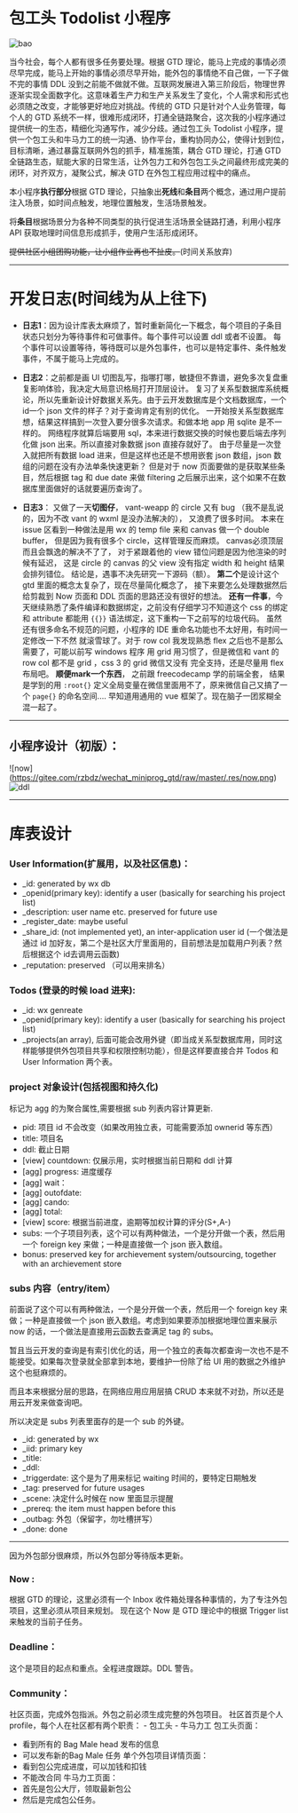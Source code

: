 # 包工头 Todolist 小程序

![bao](https://gitee.com/rzbdz/wechat_miniprog_gtd/raw/master/.res/bao.png)

当今社会，每个人都有很多任务要处理。根据 GTD 理论，能马上完成的事情必须尽早完成，能马上开始的事情必须尽早开始，能外包的事情绝不自己做，一下子做不完的事情 DDL 没到之前能不做就不做。互联网发展进入第三阶段后，物理世界逐渐实现全面数字化。这意味着生产力和生产关系发生了变化，个人需求和形式也必须随之改变，才能够更好地应对挑战。传统的 GTD 只是针对个人业务管理，每个人的 GTD 系统不一样，很难形成闭环，打通全链路聚合，这次我的小程序通过提供统一的生态，精细化沟通写作，减少分歧。通过包工头 Todolist 小程序，提供一个包工头和牛马力工的统一沟通、协作平台，重构协同办公，使得计划到位，目标清晰，通过暴露互联网外包的抓手，精准施策，耦合 GTD 理论，打通 GTD 全链路生态，赋能大家的日常生活，让外包力工和外包包工头之间最终形成完美的闭环，对齐双方，凝聚公式，解决 GTD 在外包工程应用过程中的痛点。


本小程序**执行部分**根据 GTD 理论，只抽象出**死线**和**条目**两个概念，通过用户提前注入场景，如时间点触发，地理位置触发，生活场景触发。

将**条目**根据场景分为各种不同类型的执行促进生活场景全链路打通，利用小程序 API 获取地理时间信息形成抓手，使用户生活形成闭环。

~~提供社区小组团购功能，让小组作业再也不扯皮。~~(时间关系放弃)

---

# 开发日志(时间线为从上往下)

- **日志1**：因为设计库表太麻烦了，暂时重新简化一下概念，每个项目的子条目状态只划分为等待事件和可做事件。每个事件可以设置 ddl 或者不设置。
每个事件可以设置等待，等待既可以是外包事件，也可以是特定事件、条件触发事件，不属于能马上完成的。

- **日志2**：之前都是画 UI 切图乱写，指哪打哪，敏捷但不靠谱，避免多次复盘重复影响体验，我决定大局意识格局打开顶层设计。
复习了关系型数据库系统概论，所以先重新设计好数据关系先。由于云开发数据库是个文档数据库，一个id一个 json 文件的样子？对于查询肯定有别的优化。
一开始按关系型数据库想，结果这样搞到一次登入要分很多次请求。和做本地 app 用 sqlite 是不一样的。
网络程序就算后端要用 sql，本来进行数据交换的时候也要后端去序列化做 json 出来。所以直接对象数据 json 直接存就好了。
由于尽量是一次登入就把所有数据 load 进来，但是这样也还是不想用嵌套 json 数组，json 数组的问题在没有办法单条快速更新？
但是对于 now 页面要做的是获取某些条目，然后根据 tag 和 due date 来做 filtering 之后展示出来，这个如果不在数据库里面做好的话就要遍历查询了。

- **日志3**： 又做了一天**切图仔**，
vant-weapp 的 circle 又有 bug 
（我不是乱说的，因为不改 vant 的 wxml 是没办法解决的），
又浪费了很多时间。
本来在 issue 区看到一种做法是用 wx 的 temp file 来和 canvas 
做一个 double buffer，
但是因为我有很多个 circle，这样管理反而麻烦。
canvas必须顶层而且会飘逸的解决不了了，
对于紧跟着他的 view 错位问题是因为他渲染的时候有延迟，
这是 circle 的 canvas 的父 view 没有指定 width 和 height 结果会排列错位。
结论是，遇事不决先研究一下源码（额）。
**第二个**是设计这个 gtd 里面的概念太复杂了，现在尽量简化概念了，
接下来要怎么处理数据然后给剪裁到 Now 页面和 DDL 页面的思路还没有很好的想法。
**还有一件事**，今天继续熟悉了条件编译和数据绑定，之前没有仔细学习不知道这个
css 的绑定和 attribute 都能用 `{{}}` 语法绑定，这下重构一下之前写的垃圾代码。
虽然还有很多命名不规范的问题，小程序的 IDE 重命名功能也不太好用，有时间一定修改一下不然
就滚雪球了。对于 row col 我发现熟悉 flex 之后也不是那么需要了，可能以前写 windows 程序
用 grid 用习惯了，但是微信和 vant 的 row col 都不是 grid ，css 3 的 grid 微信又没有
完全支持，还是尽量用 flex 布局吧。
**顺便mark一个东西**， 之前跟 freecodecamp 学的前端全套，
结果是学到的用 `:root{}` 定义全局变量在微信里面用不了，原来微信自己又搞了一个 `page{}` 的命名空间.... 早知道用通用的 vue 框架了。现在脑子一团浆糊全混一起了。

---

## 小程序设计（初版）：

![now] (https://gitee.com/rzbdz/wechat_miniprog_gtd/raw/master/.res/now.png)
![ddl](https://gitee.com/rzbdz/wechat_miniprog_gtd/raw/master/.res/ddl.png)

---
# 库表设计

### User Information(扩展用，以及社区信息)：
 - _id: generated by wx db
 - _openid(primary key): identify a user (basically for searching his project list)
 - _description: user name etc. preserved for future use
 - _register_date: maybe useful
 - _share_id: (not implemented yet), an inter-application user id (一个做法是通过 id 加好友，第二个是社区大厅里面用的，目前想法是加载用户列表？然后根据这个 id去调用云函数)
 - _reputation: preserved （可以用来排名）

### Todos (登录的时候 load 进来): 
 - _id: wx genreate
 - _openid(primary key): identify a user (basically for searching his project list)
 - _projects(an array), 后面可能会改用外键（即当成关系型数据库用，同时这样能够提供外包项目共享和权限控制功能），但是这样要直接合并 Todos 和 User Information 两个表。

 ### project 对象设计(包括视图和持久化)
 标记为 agg 的为聚合属性,需要根据 sub 列表内容计算更新. 
 - pid: 项目 id 不会改变（如果改用独立表，可能需要添加 ownerid 等东西）
 - title: 项目名
 - ddl: 截止日期
 - [view] countdown: 仅展示用，实时根据当前日期和 ddl 计算
 - [agg] progress: 进度缓存
 - [agg] wait：
 - [agg] outofdate:
 - [agg] cando: 
 - [agg] total:
 - [view] score: 根据当前进度，逾期等加权计算的评分(S+,A-)
 - subs: 一个子项目列表，这个可以有两种做法，一个是分开做一个表，然后用一个 foreign key 来做；一种是直接做一个 json 嵌入数组。
 - bonus: preserved key for archievement system/outsourcing, together with an archievement store

### subs 内容（entry/item）

前面说了这个可以有两种做法，一个是分开做一个表，然后用一个 foreign key 来做；一种是直接做一个 json 嵌入数组。考虑到如果要添加根据地理位置来展示 now 的话，一个做法是直接用云函数去查满足 tag 的 subs。

暂且当云开发的查询是有索引优化的话，用一个独立的表每次都查询一次也不是不能接受。如果每次登录就全部拿到本地，要维护一份除了给 UI 用的数据之外维护这个也挺麻烦的。

而且本来根据分层的思路，在网络应用应用层搞 CRUD 本来就不对劲，所以还是用云开发来做查询吧。

所以决定是 subs 列表里面存的是一个 sub 的外键。
 - _id: generated by wx
 - _iid: primary key  
 - _title: 
 - _ddl: 
 - _triggerdate: 这个是为了用来标记 waiting 时间的，要特定日期触发
 - _tag: preserved for future usages
 - _scene: 决定什么时候在 now 里面显示提醒
 - _prereq: the item must happen before this
 - _outbag: 外包（保留字，勿吐槽拼写）
 - _done: done
---

因为外包部分很麻烦，所以外包部分等待版本更新。


### Now :
根据 GTD 的理论，这里必须有一个 Inbox 收件箱处理各种事情的，为了专注外包项目，这里必须从项目来规划。
现在这个 Now 是 GTD 理论中的根据 Trigger list 来触发的当前子任务。
### Deadline：
这个是项目的起点和重点。全程进度跟踪。DDL 警告。

### Community：
社区页面，完成外包指派。外包之前必须生成完整的外包项目。
社区首页是个人 profile，每个人在社区都有两个职责：
    - 包工头
    - 牛马力工
包工头页面：
 - 看到所有的 Bag Male head 发布的信息
 - 可以发布新的Bag Male 任务
单个外包项目详情页面：
 - 看到包公完成进度，可以加钱和扣钱
 - 不能改合同
 牛马力工页面：
  - 首先是包公大厅，领取最新包公
  - 然后是完成包公任务。